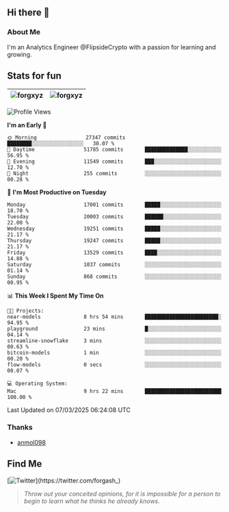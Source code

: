 ## Hi there 👋

### About Me

I'm an Analytics Engineer @FlipsideCrypto with a passion for learning and growing.
  
## Stats for fun

| <img align="center" src="https://github-readme-streak-stats.herokuapp.com/?user=forgxyz&theme=tokyonight" alt="forgxyz" /> | <img align="center" src="https://github-readme-stats.vercel.app/api?username=forgxyz&theme=tokyonight&show_icons=true" alt="forgxyz" /> |
| ------------- |------------- |


<!--START_SECTION:waka-->
![Profile Views](http://img.shields.io/badge/Profile%20Views-0-blue)

**I'm an Early 🐤** 

```text
🌞 Morning                27347 commits       ████████░░░░░░░░░░░░░░░░░   30.07 % 
🌆 Daytime                51785 commits       ██████████████░░░░░░░░░░░   56.95 % 
🌃 Evening                11549 commits       ███░░░░░░░░░░░░░░░░░░░░░░   12.70 % 
🌙 Night                  255 commits         ░░░░░░░░░░░░░░░░░░░░░░░░░   00.28 % 
```
📅 **I'm Most Productive on Tuesday** 

```text
Monday                   17001 commits       █████░░░░░░░░░░░░░░░░░░░░   18.70 % 
Tuesday                  20003 commits       ██████░░░░░░░░░░░░░░░░░░░   22.00 % 
Wednesday                19251 commits       █████░░░░░░░░░░░░░░░░░░░░   21.17 % 
Thursday                 19247 commits       █████░░░░░░░░░░░░░░░░░░░░   21.17 % 
Friday                   13529 commits       ████░░░░░░░░░░░░░░░░░░░░░   14.88 % 
Saturday                 1037 commits        ░░░░░░░░░░░░░░░░░░░░░░░░░   01.14 % 
Sunday                   868 commits         ░░░░░░░░░░░░░░░░░░░░░░░░░   00.95 % 
```


📊 **This Week I Spent My Time On** 

```text
🐱‍💻 Projects: 
near-models              8 hrs 54 mins       ████████████████████████░   94.95 % 
playground               23 mins             █░░░░░░░░░░░░░░░░░░░░░░░░   04.14 % 
streamline-snowflake     3 mins              ░░░░░░░░░░░░░░░░░░░░░░░░░   00.63 % 
bitcoin-models           1 min               ░░░░░░░░░░░░░░░░░░░░░░░░░   00.20 % 
flow-models              0 secs              ░░░░░░░░░░░░░░░░░░░░░░░░░   00.07 % 

💻 Operating System: 
Mac                      9 hrs 22 mins       █████████████████████████   100.00 % 
```


 Last Updated on 07/03/2025 06:24:08 UTC
<!--END_SECTION:waka-->

### Thanks
 - [anmol098](https://github.com/anmol098/waka-readme-stats/)
  
## Find Me
[![Twitter](https://img.shields.io/twitter/url/https/twitter.com/forgash_.svg?style=social&label=Follow%20%40forgash_)](https://twitter.com/forgash_)


> *Throw out your conceited opinions, for it is impossible for a person to begin to learn what he thinks he already knows.* 
